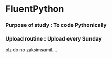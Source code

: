 # FluentPython

### Purpose of study : To code Pythonically

### Upload routine : Upload every Sunday


~~plz do no zaksimsamil....~~
